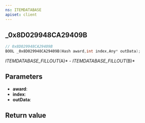 ```yaml
---
ns: ITEMDATABASE
apiset: client
---
```

## _0x8D029948CA29409B

```c
// 0x8D029948CA29409B
BOOL _0x8D029948CA29409B(Hash award,int index,Any* outData);
```

_ITEMDATABASE_FILLOUT_(A)* - _ITEMDATABASE_FILLOUT_(B)*

## Parameters
* **award**:
* **index**:
* **outData**:

## Return value